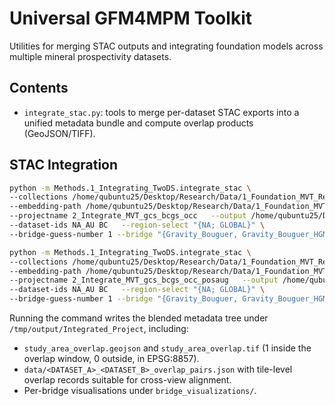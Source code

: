 # Universal GFM4MPM Toolkit

Utilities for merging STAC outputs and integrating foundation models across multiple mineral prospectivity datasets.

## Contents

- `integrate_stac.py`: tools to merge per-dataset STAC exports into a unified metadata bundle and compute overlap products (GeoJSON/TIFF).

## STAC Integration
```bash
python -m Methods.1_Integrating_TwoDS.integrate_stac \
--collections /home/qubuntu25/Desktop/Research/Data/1_Foundation_MVT_Result/gsc-2021-minocc/                /home/qubuntu25/Desktop/Research/Data/1_Foundation_MVT_Result/Out_Data_Binary_Geophy_Float_Down10/ \
--embedding-path /home/qubuntu25/Desktop/Research/Data/1_Foundation_MVT_Result/gsc-2021-minocc/work/f21_2_10/2_Labeling_01_10/embeddings.npz /home/qubuntu25/Desktop/Research/Data/1_Foundation_MVT_Result/Out_Data_Binary_Geophy_Float_Down10/2_Labeling_01_10/embeddings.npz \
--projectname 2_Integrate_MVT_gcs_bcgs_occ   --output /home/qubuntu25/Desktop/Research/Data \
--dataset-ids NA_AU BC   --region-select "{NA; GLOBAL}" \
--bridge-guess-number 1 --bridge "{Gravity_Bouguer, Gravity_Bouguer_HGM; NEBC_Canada_2_km___GRAV___Bouguer, NEBC_Canada_2_km___GRAV___Horizontal_Gradient}"   --visualize
```

```bash
python -m Methods.1_Integrating_TwoDS.integrate_stac \
--collections /home/qubuntu25/Desktop/Research/Data/1_Foundation_MVT_Result/gsc-2021-minocc/                /home/qubuntu25/Desktop/Research/Data/1_Foundation_MVT_Result/Out_Data_Binary_Geophy_Float_Down5/ \
--embedding-path /home/qubuntu25/Desktop/Research/Data/1_Foundation_MVT_Result/gsc-2021-minocc/work/f21_2_10/2_Labeling_01_10/embeddings.npz /home/qubuntu25/Desktop/Research/Data/1_Foundation_MVT_Result/Out_Data_Binary_Geophy_Float_Down5/2_Labeling_01_10/embeddings.npz \
--projectname 2_Integrate_MVT_gcs_bcgs_occ_posaug   --output /home/qubuntu25/Desktop/Research/Data \
--dataset-ids NA_AU BC   --region-select "{NA; GLOBAL}" \
--bridge-guess-number 1 --bridge "{Gravity_Bouguer, Gravity_Bouguer_HGM; NEBC_Canada_2_km___GRAV___Bouguer, NEBC_Canada_2_km___GRAV___Horizontal_Gradient}"   --visualize  --use-positive-augmentation --debug
```


Running the command writes the blended metadata tree under `/tmp/output/Integrated_Project`, including:

- `study_area_overlap.geojson` and `study_area_overlap.tif` (1 inside the overlap window, 0 outside, in EPSG:8857).
- `data/<DATASET_A>_<DATASET_B>_overlap_pairs.json` with tile-level overlap records suitable for cross-view alignment.
- Per-bridge visualisations under `bridge_visualizations/`.
